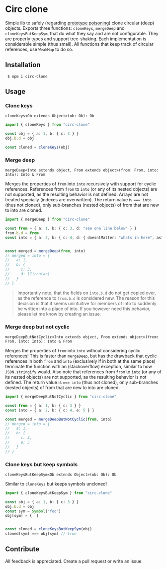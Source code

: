 # Circ clone

Simple lib to safely (regarding [prototype poisoning](https://medium.com/intrinsic-blog/javascript-prototype-poisoning-vulnerabilities-in-the-wild-7bc15347c96)) clone circular (deep) objects. Exports three functions: `cloneKeys`, `mergeDeep` and `cloneKeysButKeepSym`, that do what they say and are not configurable. They are properly types and support tree-shaking. Each implementation is considerable simple (thus small). All functions that keep track of circular references, use `WeakMap` to do so.

## Installation

```shell
 $ npm i circ-clone
```

## Usage

### Clone keys

`cloneKeys<Ob extends Object>(ob: Ob): Ob`

```ts
import { cloneKeys } from "circ-clone"

const obj = { a: 1, b: { c: 3 } }
obj.b.d = obj

const cloned = cloneKeys(obj)
```

### Merge deep

`mergeDeep<Into extends object, From extends object>(from: From, into: Into): Into & From`

Merges the properties of `from` into `into` recursively with support for cyclic references. References from `from` to `into` (or any of its nested objects) are not supported, as the resulting behavior is not defined. Arrays are not treated specially (indexes are overwritten). The return value is `=== into` (thus not cloned), only sub-branches (nested objects) of from that are new to into are cloned.

```ts
import { mergeDeep } from "circ-clone"

const from = { a: 1, b: { c: 3, d: "see one line below" } }
from.b.d = from
const into = { a: 2, b: { c: 4, d: { doesntMatter: "whats in here", asItGets: "overriden" } } }


const merged = mergeDeep(from, into)
// merged = into = {
//   a: 1,
//   b: {
//     c: 3,
//     d: [Circular]
//   }
// }
```

> Importantly note, that the fields on `into.b.d` do not get copied over, as the reference to `from.b.d` is considered new. The reason for this decision is that it seems unintuitive for members of into to suddenly be written into a place of into. If you however need this behavior, please let me know by creating an issue.

### Merge deep but not cyclic

`mergeDeepButNotCyclic<Into extends object, From extends object>(from: From, into: Into): Into & From`

Merges the properties of `from` into `into` without considering cyclic references! This is faster than `mergeDeep`, but has the drawback that cyclic references in both `from` and `into` (exclusively if in both at the same place) terminate the function with an (stackoverflow) exception, similar to how `JSON.stringify` would. Also note that references from `from` to `into` (or any of its nested objects) are not supported, as the resulting behavior is not defined. The return value is `=== into` (thus not cloned), only sub-branches (nested objects) of from that are new to into are cloned.

```ts
import { mergeDeepButNotCyclic } from "circ-clone"

const from = { a: 1, b: { c: 3 } }
const into = { a: 2, b: { c: 4, e: 5 } }

const merged = mergeDeepButNotCyclic(from, into)
// merged = into = {
//   a: 1,
//   b: {
//     c: 3,
//     e: 5
//   }
// }
```

### Clone keys but keep symbols

`cloneKeysButKeepSym<Ob extends Object>(ob: Ob): Ob`

Similar to `cloneKeys` but keeps symbols uncloned!

```ts
import { cloneKeysButKeepSym } from "circ-clone"

const obj = { a: 1, b: { c: 3 } }
obj.b.d = obj
const sym = Symbol("foo")
obj[sym] = {  }


const cloned = cloneKeysButKeepSym(obj)
cloned[sym] === obj[sym] // true
```

## Contribute

All feedback is appreciated. Create a pull request or write an issue.
